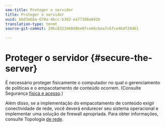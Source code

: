 ```yaml
---
seo-title: Proteger o servidor
title: Proteger o servidor
uuid: bbd3e6ba-670a-4bcc-b3d2-ea77108a841b
translation-type: tm+mt
source-git-commit: 29bc8323460d9be0fce66cbea7c6fce46df20d61

---
```



# Proteger o servidor {#secure-the-server}

É necessário proteger fisicamente o computador no qual o gerenciamento de políticas e o empacotamento de conteúdo ocorrem. (Consulte Segurança [física e acesso](../../aaxs-secure-deployment-guidelines/physical-sec-and-access.md).)

Além disso, se a implementação do empacotamento de conteúdo exigir conectividade de rede, você deverá endurecer seu sistema operacional e implementar uma solução de firewall apropriada. Para obter informações, consulte Topologia [de rede](../../aaxs-secure-deployment-guidelines/overview/network-topology.md).
